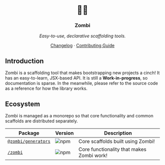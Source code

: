 <p align="center">
  <h1 align="center">🧟‍♀️</h1>
  <h3 align="center">Zombi</h3>
  <p align="center"><i>Easy-to-use, declarative scaffolding tools.</i></p>
</p>

<p align="center">
   <a href="https://github.com/smithki/zombi/blob/master/CHANGELOG.md">Changelog</a> ·
  <a href="https://github.com/smithki/zombi/blob/master/CONTRIBUTING.md">Contributing Guide</a>
</p>

## Introduction

Zombi is a scaffolding tool that makes bootstrapping new projects a cinch! It has an easy-to-learn, JSX-based API. It is still a **Work-in-progress**, so documentation is sparse. In the meanwhile, please refer to the source code as a reference for how the library works.

## Ecosystem

Zombi is managed as a monorepo so that core functionality and common scaffolds are distributed separately.

| Package | Version | Description |
| ------- | ------- | ----------- |
| [`@zombi/generators`](./packages/@zombi/generators) | ![npm](https://img.shields.io/npm/v/@zombi/generators.svg?style=flat-square) | Core scaffolds built using Zombi! |
| [`/zombi`](./packages/zombi) | ![npm](https://img.shields.io/npm/v/zombi.svg?style=flat-square) | Core functionality that makes Zombi work! |

